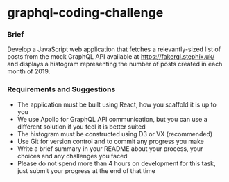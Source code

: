 # graphql-coding-challenge

### Brief
Develop a JavaScript web application that fetches a relevantly-sized list of posts from the mock GraphQL API available at https://fakerql.stephix.uk/ and displays a histogram representing the number of posts created in each month of 2019.

### Requirements and Suggestions

* The application must be built using React, how you scaffold it is up to you
* We use Apollo for GraphQL API communication, but you can use a different solution if you feel it is better suited
* The histogram must be constructed using D3 or VX (recommended)
* Use Git for version control and to commit any progress you make
* Write a brief summary in your README about your process, your choices and any challenges you faced
* Please do not spend more than 4 hours on development for this task, just submit your progress at the end of that time

